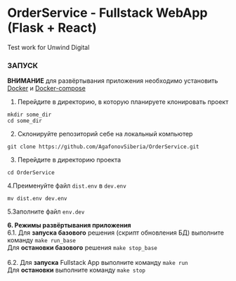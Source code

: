 # OrderService - Fullstack WebApp (Flask + React)
Test work for Unwind Digital

### ЗАПУСК
**ВНИМАНИЕ** для развёртывания приложения необходимо установить  <a href="https://docs.docker.com/">Docker</a> и <a href="https://docs.docker.com/compose/">Docker-compose</a>
1. Перейдите в директорию, в которую планируете клонировать проект
```
mkdir some_dir
cd some_dir
```
2. Склонируйте репозиторий себе на локальный компьютер
```
git clone https://github.com/AgafonovSiberia/OrderService.git
```
3. Перейдите в директорию проекта 
```
cd OrderService
```
4.Преименуйте файл <code>dist.env</code> в <code>dev.env</code>
```
mv dist.env dev.env
```
5.Заполните файл <code>env.dev</code>

**6. Режимы развёртывания приложения**
<br>
6.1. Для **запуска базового** решения (скрипт обновления БД) выполните команду 
``` make run_base ```
<br>Для **остановки базового** </u> решения ``` make stop_base ```
<br><br>
6.2. Для **запуска** Fullstack App выполните команду  ``` make run ```
<br> Для **остановки** выполните команду ``` make stop ```
